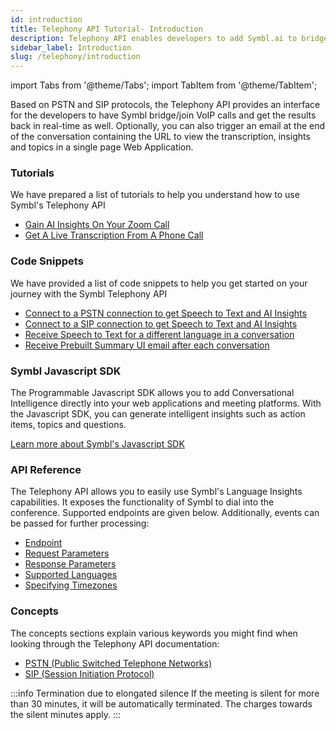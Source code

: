 ```yaml
---
id: introduction
title: Telephony API Tutorial- Introduction
description: Telephony API enables developers to add Symbl.ai to bridges and join VoIP calls to get real-time intelligence. Check out the Telephony API tutorials to help you get started.
sidebar_label: Introduction
slug: /telephony/introduction
---
```

import Tabs from '@theme/Tabs';
import TabItem from '@theme/TabItem';

Based on PSTN and SIP protocols, the Telephony API provides an interface for the developers to have Symbl bridge/join VoIP calls and get the results back in real-time as well. Optionally, you can also trigger an email at the end of the conversation containing the URL to view the transcription, insights and topics in a single page Web Application.

### Tutorials

We have prepared a list of tutorials to help you understand how to use Symbl's Telephony API

* [Gain AI Insights On Your Zoom Call](/docs/telephony/tutorials/connect-to-zoom)
* [Get A Live Transcription From A Phone Call](/docs/telephony/tutorials/connect-to-phone-call)


### Code Snippets

We have provided a list of code snippets to help you get started on your journey with the Symbl Telephony API

* [Connect to a PSTN connection to get Speech to Text and AI Insights](/docs/telephony/code-snippets/connect-to-pstn)
* [Connect to a SIP connection to get Speech to Text and AI Insights](/docs/telephony/code-snippets/connect-to-sip)
* [Receive Speech to Text for a different language in a conversation](/docs/telephony/code-snippets/receive-speech-to-text-for-a-different-language)
* [Receive Prebuilt Summary UI email after each conversation](/docs/telephony/code-snippets/receive-prebuilt-ui-email-after-conversation)


### Symbl Javascript SDK

The Programmable Javascript SDK allows you to add Conversational Intelligence directly into your web applications and meeting platforms. With the Javascript SDK, you can generate intelligent insights such as action items, topics and questions.

[Learn more about Symbl's Javascript SDK](/docs/javascript-sdk/overview/introduction)


### API Reference

The Telephony  API allows you to easily use Symbl's Language Insights capabilities. It exposes the functionality of Symbl to dial into the conference. Supported endpoints are given below. Additionally, events can be passed for further processing:

* [Endpoint](/docs/telephony-api/api-reference#endpoint)
* [Request Parameters](/docs/telephony-api/api-reference#request-parameters)
* [Response Parameters](/docs/telephony-api/api-reference#response-parameters)
* [Supported Languages](/docs/telephony-api/api-reference#supported-languages)
* [Specifying Timezones](/docs/telephony-api/api-reference#specifying-timezones)


### Concepts

The concepts sections explain various keywords you might find when looking through the Telephony API documentation:

* [PSTN (Public Switched Telephone Networks)](/docs/concepts/pstn-and-sip#pstn-public-switched-telephone-networks)
* [SIP (Session Initiation Protocol)](/docs/concepts/pstn-and-sip#sip-session-initiation-protocol)

:::info Termination due to elongated silence
If the meeting is silent for more than 30 minutes, it will be automatically terminated. The charges towards the silent minutes apply. 
:::
